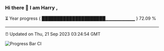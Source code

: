 ### Hi there 👋 I am Harry , 

⏳ Year progress { █████████████████████▁▁▁▁▁▁▁▁▁ } 72.09 %

---

⏰ Updated on Thu, 21 Sep 2023 03:24:54 GMT

![Progress Bar CI](https://github.com/duykhang68/duykhang68/workflows/Progress%20Bar%20CI/badge.svg)
